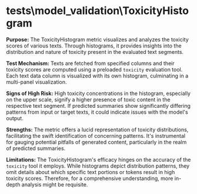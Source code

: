 # tests\model_validation\ToxicityHistogram

**Purpose:**
The ToxicityHistogram metric visualizes and analyzes the toxicity scores of various texts. Through histograms, it
provides insights into the distribution and nature of toxicity present in the evaluated text segments.

**Test Mechanism:**
Texts are fetched from specified columns and their toxicity scores are computed using a preloaded `toxicity`
evaluation tool. Each text data column is visualized with its own histogram, culminating in a multi-panel
visualization.

**Signs of High Risk:**
High toxicity concentrations in the histogram, especially on the upper scale, signify a higher presence of toxic
content in the respective text segment. If predicted summaries show significantly differing patterns from input or
target texts, it could indicate issues with the model's output.

**Strengths:**
The metric offers a lucid representation of toxicity distributions, facilitating the swift identification of
concerning patterns. It's instrumental for gauging potential pitfalls of generated content, particularly in the
realm of predicted summaries.

**Limitations:**
The ToxicityHistogram's efficacy hinges on the accuracy of the `toxicity` tool it employs. While histograms depict
distribution patterns, they omit details about which specific text portions or tokens result in high toxicity
scores. Therefore, for a comprehensive understanding, more in-depth analysis might be requisite.